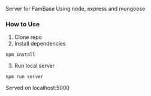 Server for FamBase
Using node, express and mongoose

### How to Use

1.  Clone repo
2.  Install dependencies

```
npm install
```

3.  Run local server

```
npm run server
```

Served on localhost:5000
